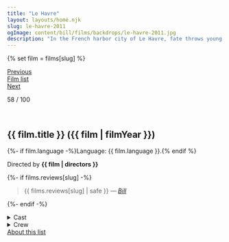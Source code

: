 ```yaml
---
title: "Le Havre"
layout: layouts/home.njk
slug: le-havre-2011
ogImage: content/bill/films/backdrops/le-havre-2011.jpg
description: "In the French harbor city of Le Havre, fate throws young African refugee Idrissa into the path of Marcel Marx, a well-spoken bohemian who works as a shoe-shiner. With innate optimism and the tireless support of his community, Marcel stands up to officials pursuing the boy for deportation."
---
```


{% set film = films[slug] %}

<nav class="films">
  <div class="prev">
    <a href="../micmacs-2009"><i class="fa-solid fa-chevron-left fa-xs"></i> Previous</a>
  </div>
  <div>
    <a href="../">Film list</a>
  </div>
  <div class="next">
    <a href="../tomboy-2011">Next <i class="fa-solid fa-chevron-right fa-xs"></i></a>
  </div>
</nav>

<p>58 / 100</p>

<article class="film slug-le-havre-2011">
  <div class="backdrop-and-poster">
    <img class="poster" src="../films/posters/{{ slug }}.jpg" alt="">
    <img class="backdrop" src="../films/backdrops/{{ slug }}.jpg" alt="">
  </div>

  <h1>{{ film.title }} ({{ film | filmYear }})</h1>

  <p>
    {%- if film.language -%}Language: {{ film.language }}.{% endif %}
    
  </p>

  <p class="director">
    Directed by <strong>{{ film | directors }}</strong>
  </p>

  {%- if films.reviews[slug] -%}
    <blockquote> 
      {{ films.reviews[slug] | safe }} <em>—&nbsp;<a href="/bill">Bill</a></em>
    </blockquote> 
  {%- endif -%}

  <details>
    <summary>
      Cast
    </summary>
  <ul>
    {%- for cast in film.credits.cast -%}
      <li>
        {{ cast.name }} as <em>{{ cast.character }}</em>
      </li>
    {%- endfor -%}
  </ul>
  </details>

  <details>
    <summary>
      Crew
    </summary>
    <ul>
      {%- for crew in film.credits.crew -%}
        <li>
          {{ crew.name }} &mdash; <em>{{ crew.job }}</em>
        </li>
      {%- endfor -%}
    </ul>
  </details>
  
</article>
<footer>
  <a href="../about">About this list</a>
</footer>
